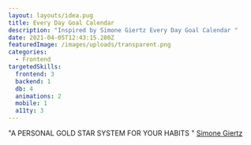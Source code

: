 ```yaml
---
layout: layouts/idea.pug
title: Every Day Goal Calendar
description: "Inspired by Simone Giertz Every Day Goal Calendar "
date: 2021-04-05T12:43:15.280Z
featuredImage: /images/uploads/transparent.png
categories:
  - Frontend
targetedSkills:
  frontend: 3
  backend: 1
  db: 4
  animations: 2
  mobile: 1
  a11ty: 3
---
```

"A PERSONAL GOLD STAR SYSTEM FOR YOUR HABITS"
[Simone Giertz](https://www.simonegiertz.com/)
